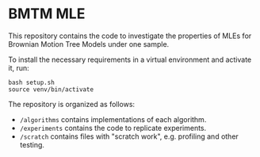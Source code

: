 # BMTM MLE

This repository contains the code to investigate the properties of MLEs for Brownian Motion Tree Models under one sample.

To install the necessary requirements in a virtual environment and activate it, run:
```
bash setup.sh
source venv/bin/activate
```

The repository is organized as follows:
* `/algorithms` contains implementations of each algorithm.
* `/experiments` contains the code to replicate experiments.
* `/scratch` contains files with "scratch work", e.g. profiling and other testing.
